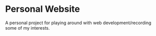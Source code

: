 # Personal Website
A personal project for playing around with web development/recording some of my interests.
